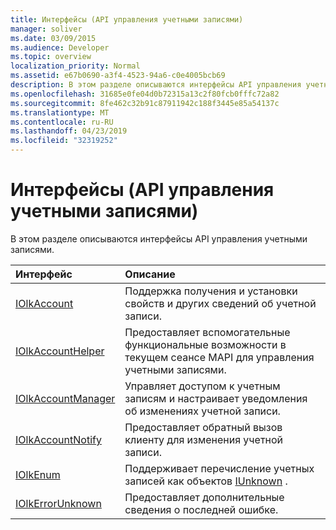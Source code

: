 ```yaml
---
title: Интерфейсы (API управления учетными записями)
manager: soliver
ms.date: 03/09/2015
ms.audience: Developer
ms.topic: overview
localization_priority: Normal
ms.assetid: e67b0690-a3f4-4523-94a6-c0e4005bcb69
description: В этом разделе описываются интерфейсы API управления учетными записями.
ms.openlocfilehash: 31685e0fe04d0b72315a13c2f80fcb0fffc72a82
ms.sourcegitcommit: 8fe462c32b91c87911942c188f3445e85a54137c
ms.translationtype: MT
ms.contentlocale: ru-RU
ms.lasthandoff: 04/23/2019
ms.locfileid: "32319252"
---
```

# <a name="interfaces-account-management-api"></a>Интерфейсы (API управления учетными записями)

В этом разделе описываются интерфейсы API управления учетными записями.
  
|**Интерфейс**|**Описание**|
|:-----|:-----|
|[IOlkAccount](iolkaccount.md) <br/> |Поддержка получения и установки свойств и других сведений об учетной записи.  <br/> |
|[IOlkAccountHelper](iolkaccounthelper.md) <br/> |Предоставляет вспомогательные функциональные возможности в текущем сеансе MAPI для управления учетными записями.  <br/> |
|[IOlkAccountManager](iolkaccountmanager.md) <br/> |Управляет доступом к учетным записям и настраивает уведомления об изменениях учетной записи.  <br/> |
|[IOlkAccountNotify](iolkaccountnotify.md) <br/> |Предоставляет обратный вызов клиенту для изменения учетной записи.  <br/> |
|[IOlkEnum](iolkenum.md) <br/> |Поддерживает перечисление учетных записей как объектов [IUnknown](https://docs.microsoft.com/windows/desktop/api/unknwn/nn-unknwn-iunknown) .  <br/> |
|[IOlkErrorUnknown](iolkerrorunknown.md) <br/> |Предоставляет дополнительные сведения о последней ошибке.  <br/> |
   

